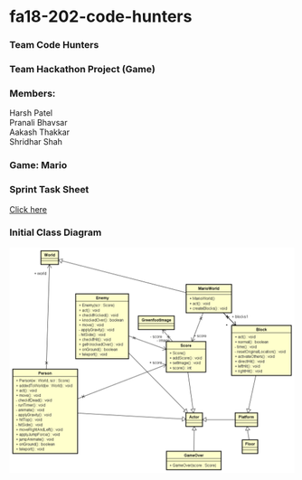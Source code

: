 # fa18-202-code-hunters

### Team Code Hunters
  
### Team Hackathon Project (Game)  
  
### Members:

 Harsh Patel  
 Pranali Bhavsar  
 Aakash Thakkar  
 Shridhar Shah   
  
  
### Game: Mario  

### Sprint Task Sheet

[Click here](https://docs.google.com/spreadsheets/d/15iBaxiX_LH-3PQf87b1fwjAhW5N5MLzOiGR15KLyVBA/edit?ts=5c021a64#gid=418775657)
### Initial Class Diagram
![alt text](https://github.com/nguyensjsu/fa18-202-code-hunters/blob/master/Diagrams/Initial%20Class%20Diagram.png)
